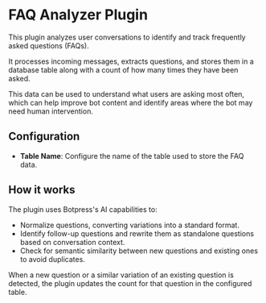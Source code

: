 # FAQ Analyzer Plugin

This plugin analyzes user conversations to identify and track frequently asked questions (FAQs).

It processes incoming messages, extracts questions, and stores them in a database table along with a count of how many times they have been asked.

This data can be used to understand what users are asking most often, which can help improve bot content and identify areas where the bot may need human intervention.

## Configuration

- **Table Name**: Configure the name of the table used to store the FAQ data.

## How it works

The plugin uses Botpress's AI capabilities to:

- Normalize questions, converting variations into a standard format.
- Identify follow-up questions and rewrite them as standalone questions based on conversation context.
- Check for semantic similarity between new questions and existing ones to avoid duplicates.

When a new question or a similar variation of an existing question is detected, the plugin updates the count for that question in the configured table.
